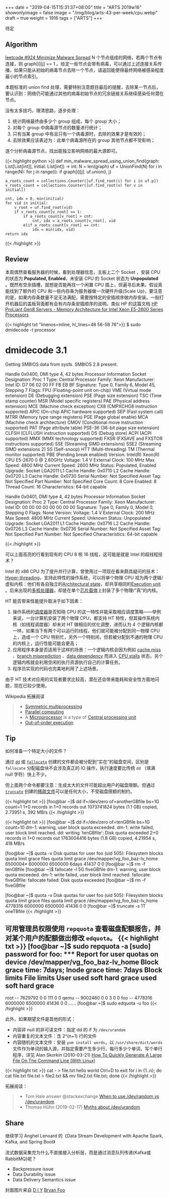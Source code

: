 +++
date = "2019-04-15T15:31:37+08:00"
title = "ARTS 2019w16"
showonlyimage = false
image = "/img/blog/arts-43-per-week/cpu.webp"
draft = true
weight = 1916
tags = ["ARTS"]
+++

待定
<!--more-->

## Algorithm

[leetcode #924 Minimize Malware Spread](https://leetcode.com/problems/minimize-malware-spread/) N 个节点组成的网络，若两个节点有连接，则 graph[i][j] == 1 。给定一些节点会带有病毒，可以通过上述连接关系传播，如果只能从初始的病毒节点去除一个节点，请返回能使得最终网络被感染程度最小的节点索引。

本题标准的 union find 处理，需要特别注意题目最后的提醒，去除某一节点后，要认识到：网络仍可能通过其他的病毒初始节点的冗余链接关系继续感染任何潜在节点。

没有太多技巧，理清思路，逐步处理：

1. 统计网络最终由多少个 group 组成，每个 group 大小；
2. 对每个 group 中病毒源节点的数量进行统计；
3. 只有当某 group 中有且只有一个病毒源时，去除的效果才是有效的；
4. 去除效果应该表述为：此单个病毒源所在的 group 其他节点都不受影响；

逐个分析病毒源节点，找出能独立影响网络的最大源即可。

{{< highlight python >}}
def min_malware_spread_using_union_find(graph: List[List[int]],
                                        initial: List[int]) -> int:
    N = len(graph)
    uf = UnionFind(N)
    for i in range(N):
        for j in range(i):
            if graph[i][j]:
                uf.union(i, j)

    a_roots_count = collections.Counter([uf.find_root(i) for i in uf.p])
    v_roots_count = collections.Counter([uf.find_root(v) for v in initial])

    cnt, idx = 0, min(initial)
    for vid in initial:
        v_root = uf.find_root(vid)
        if v_roots_count[v_root] == 1:
            if a_roots_count[v_root] > cnt:
                cnt, idx = a_roots_count[v_root], vid
            elif a_roots_count[v_root] == cnt:
                idx = min(idx, vid)
    return idx
{{< /highlight >}}

## Review

本周偶然查看服务器的时候，看到处理器信息，主板上二个 Socket ，安装 CPU 的状态为 **Populated, Enabled**，未安装 CPU 的 Socket 状态为 **Unpopulated** 。既然有空余插槽，就想是否能再找一个闲置 CPU 插上，但遍寻后未果。假设真能找到了额外的 CPU 和一些内存条为服务器做一次硬件升级(Scale Up)，要注意的是，如果内存条数量不足无法满配，需要按特定的安插顺序做内存安装。一般打开机器后的盖板背面都有会有内存条安插顺序的说明。类似 HP 的这篇文档 [HP ProLiant Gen8 Servers - Memory Architecture for Intel Xeon E5-2600 Series Processors](https://support.hpe.com/hpsc/doc/public/display?docId=mmr_kc-0109346)

{{< highlight txt "linenos=inline, hl_lines=48 56-58 76">}}
$ sudo dmidecode -t processor
# dmidecode 3.1
Getting SMBIOS data from sysfs.
SMBIOS 2.8 present.

Handle 0x0400, DMI type 4, 42 bytes
Processor Information
        Socket Designation: Proc 1
        Type: Central Processor
        Family: Xeon
        Manufacturer: Intel
        ID: D7 06 02 00 FF FB EB BF
        Signature: Type 0, Family 6, Model 45, Stepping 7
        Flags:
                FPU (Floating-point unit on-chip)
                VME (Virtual mode extension)
                DE (Debugging extension)
                PSE (Page size extension)
                TSC (Time stamp counter)
                MSR (Model specific registers)
                PAE (Physical address extension)
                MCE (Machine check exception)
                CX8 (CMPXCHG8 instruction supported)
                APIC (On-chip APIC hardware supported)
                SEP (Fast system call)
                MTRR (Memory type range registers)
                PGE (Page global enable)
                MCA (Machine check architecture)
                CMOV (Conditional move instruction supported)
                PAT (Page attribute table)
                PSE-36 (36-bit page size extension)
                CLFSH (CLFLUSH instruction supported)
                DS (Debug store)
                ACPI (ACPI supported)
                MMX (MMX technology supported)
                FXSR (FXSAVE and FXSTOR instructions supported)
                SSE (Streaming SIMD extensions)
                SSE2 (Streaming SIMD extensions 2)
                SS (Self-snoop)
                HTT (Multi-threading)
                TM (Thermal monitor supported)
                PBE (Pending break enabled)
        Version:  Intel(R) Xeon(R) CPU E5-2670 0 @ 2.60GHz
        Voltage: 1.4 V
        External Clock: 100 MHz
        Max Speed: 4800 MHz
        Current Speed: 2600 MHz
        Status: Populated, Enabled
        Upgrade: Socket LGA2011
        L1 Cache Handle: 0x0710
        L2 Cache Handle: 0x0720
        L3 Cache Handle: 0x0730
        Serial Number: Not Specified
        Asset Tag: Not Specified
        Part Number: Not Specified
        Core Count: 8
        Core Enabled: 8
        Thread Count: 16
        Characteristics:
                64-bit capable

Handle 0x0401, DMI type 4, 42 bytes
Processor Information
        Socket Designation: Proc 2
        Type: Central Processor
        Family: Xeon
        Manufacturer: Intel
        ID: 00 00 00 00 00 00 00 00
        Signature: Type 0, Family 0, Model 0, Stepping 0
        Flags: None
        Version:
        Voltage: 1.4 V
        External Clock: 200 MHz
        Max Speed: 4800 MHz
        Current Speed: Unknown
        Status: Unpopulated
        Upgrade: Socket LGA2011
        L1 Cache Handle: 0x0716
        L2 Cache Handle: 0x0726
        L3 Cache Handle: 0x0736
        Serial Number: Not Specified
        Asset Tag: Not Specified
        Part Number: Not Specified
        Characteristics:
                64-bit capable

{{< /highlight >}}

可以上面高亮的行看到现有的 CPU 8 核 16 线程，这可能是就是 Intel 的超线程技术？

Intel 的 x86 CPU 为了提升并行计算，曾使用过一项现在看来颇具疑问的技术：[Hyper-threading](https://en.wikipedia.org/wiki/Hyper-threading)，支持此特性的操作系统，可以将单个物理 CPU 视为两个逻辑/虚拟内核：他们有各自独立的[Architectural state](https://en.wikipedia.org/wiki/Architectural_state)，却共享相同的[Execution unit](https://en.wikipedia.org/wiki/Execution_unit) 。后来出现的[多核处理器](https://en.wikipedia.org/wiki/Multi-core_processor)，却是在单个[芯片载体](https://en.wikipedia.org/wiki/Chip_carrier)上封装了多个物理/“真”的内核。

HT 能否带来性能提升取决于如下因素：

1. 操作系统的[调度器](https://en.wikipedia.org/wiki/Scheduling_(computing))是否知晓 CPU 的这一特性并能采取相应调度策略——举例来说，一台计算机安装了两个物理 CPU，都支持 HT 特性，但其操作系统内核（如线程调度器）却未对 HT 做相应的优化调整，进而认为 4 个逻辑内核都一样。如果当下有两个可以运行的线程，他们就可能被分配到同一物理 CPU 上，造成一个 CPU 特别忙，另外一个特别闲，但若被分配到不通的物理 CPU 的内核上，运行性能可能会更高；
2. 应用程序本身是否适用于这样的场景：一个逻辑内核会因为例如 [cache miss](https://en.wikipedia.org/wiki/CPU_cache#Cache_miss) 、[branch misprediction](https://en.wikipedia.org/wiki/Branch_misprediction) 、[data dependency](https://en.wikipedia.org/wiki/Data_dependency) 而进入 [CPU stalls](https://en.wikipedia.org/wiki/CPU_cache#CPU_stalls) 状态，另个逻辑内核就会利用空闲的执行资源执行自己的计算任务。
3. 程序员实现的代码也完美地利用了上述场景。

由于 HT 技术对应用的实现者要求比较高，潜在还会带来能耗和安全性方面地问题，现在已较少使用。

Wikipedia 拓展阅读

> - [Symmetric multiprocessing](https://en.wikipedia.org/wiki/Symmetric_multiprocessing)
> - [Parallel computing](https://en.wikipedia.org/wiki/Parallel_computing)
> - A [Microprocessor](https://en.wikipedia.org/wiki/Microprocessor) is a type of [Central processing unit](https://en.wikipedia.org/wiki/Central_processing_unit)
> - [Out-of-order execution](https://en.wikipedia.org/wiki/Out-of-order_execution)

## Tip

如何准备一个特定大小的文件？

通过 [`dd`](http://man7.org/linux/man-pages/man1/dd.1.html) 或 [`fallocate`](http://man7.org/linux/man-pages/man1/fallocate.1.html) 创建的文件都会被分配到“实在”的磁盘空间，区别是 `fallocate` 分配磁盘块不会涉及真正的 IO 操作，执行速度要比传统 `dd` （填满 null 字符）快上不少。

但上面两个命令都要注意：生成太大的文件可能超出用户的磁盘限额。但通过 [`truncate`](http://man7.org/linux/man-pages/man1/truncate.1.html) 创建的[稀疏文件](https://en.wikipedia.org/wiki/Sparse_file)可以是任何大小，不受磁盘限额的制约。

{{< highlight txt >}}
[foo@bar ~]$ dd if=/dev/zero of=anotherGBfile  bs=1G count=1
1+0 records in
1+0 records out
1073741824 bytes (1.1 GB) copied, 2.73951 s, 392 MB/s
{{< /highlight >}}

{{< highlight txt >}}
[foo@bar ~]$ dd if=/dev/zero of=tenGBfile  bs=1G count=10
dm-1: warning, user block quota exceeded.
dm-1: write failed, user block limit reached.
dd: writing `tenGBfile': Disk quota exceeded
2+0 records in
1+0 records out
1763004416 bytes (1.8 GB) copied, 4.21954 s, 418 MB/s

[foo@bar ~]$ quota -v
Disk quotas for user foo (uid 505):
     Filesystem  blocks   quota   limit   grace   files   quota   limit   grace
/dev/mapper/vg_foo_baz-lv_home
                6500004* 6000000 6500000   6days   41437       0       0
[foo@bar ~]$ rm -f tenGBfile
[foo@bar ~]$ fallocate -l 5G fiveGBfile
dm-1: warning, user block quota exceeded.
dm-1: write failed, user block limit reached.
fallocate: fiveGBfile: fallocate failed: Disk quota exceeded
[foo@bar ~]$ rm -f fiveGBfile

[foo@bar ~]$ quota -v
Disk quotas for user foo (uid 505):
     Filesystem  blocks   quota   limit   grace   files   quota   limit   grace
/dev/mapper/vg_foo_baz-lv_home
                4778316  6000000 6500000           41436       0       0
[foo@bar ~]$ truncate -s 1T oneTBfile
{{< /highlight >}}

可用管理员权限使用 `repquota` 查看磁盘配额报告，并对某个用户的配额做出修改 `edquota`。
{{< highlight txt >}}
[foo@bar ~]$ sudo repquota -a
[sudo] password for foo:
*** Report for user quotas on device /dev/mapper/vg_foo_baz-lv_home
Block grace time: 7days; Inode grace time: 7days
                        Block limits                File limits
User            used    soft    hard  grace    used  soft  hard  grace
----------------------------------------------------------------------
root      -- 7629792       0       0            111     0     0
qemu      -- 9002460       0       0              3     0     0
foo       -- 4778316 6000000 6500000          41436     0     0
......
[foo@bar ~]$ sudo edquota -u foo
{{< /highlight >}}

此外，如果期望文件是其他的形式：

- 内容非 null 的非可读文件：指定 dd 的 if 为 `/dev/urandom`
- 内容重复的文本文件：含 2^(n+1) 行的文件
- 内容随机的文本文件：安装 `yum install words`，以 `/usr/share/dict/words` 文件作为单词的输入源，并指定需要产生多少行，每行多少个单词，写个单行程序，详见 Alan Skorkin (2010-03-21) [How To Quickly Generate A Large File On The Command Line (With Linux)](https://skorks.com/2010/03/how-to-quickly-generate-a-large-file-on-the-command-line-with-linux/)

{{< highlight txt >}}
cat - > file.txt
hello
world
Ctrl+D to exit
for i in {1..n}; do cat file.txt file.txt > file2.txt && mv file2.txt file.txt; done
{{< /highlight >}}

拓展阅读：

> - Tom Hale answer @stackexchange [When to use /dev/random vs /dev/urandom](https://unix.stackexchange.com/a/324210)
> - Thomas Hühn (2019-02-17) [Myths about /dev/urandom](https://www.2uo.de/myths-about-urandom)

## Share

继续学习 Anghel Lenoard 的《Data Stream Development with Apache Spark, Kafka, and Spring Boot》

流式数据采集完为什么不直接接入分析层，而是通过消息队列传递(Kafka或RabbitMQ)呢？

- Backpressure issue
- Data Durability issue
- Data Delivery Semantics issue


封面图片来自 [D I Y](https://dribbble.com/shots/2862812-D-I-Y) <a href="https://dribbble.com/bryanfoo"><i class="fa fa-dribbble" aria-hidden="true"></i> Bryan Foo</a>